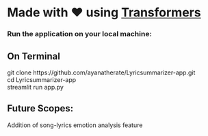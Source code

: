 # Made with &hearts; using <a href="https://huggingface.co/knkarthick">Transformers </a>

<h3> Run the application on your local machine: </h3>

<h2>On Terminal </h2>
<p>
<p1> git clone https://github.com/ayanatherate/Lyricsummarizer-app.git </p1><br>
<p1> cd Lyricsummarizer-app </p1><br>
<p1> streamlit run app.py </p1><br>
</p>

<h2> Future Scopes:</h2>
<p1> Addition of song-lyrics emotion analysis feature </p1>

